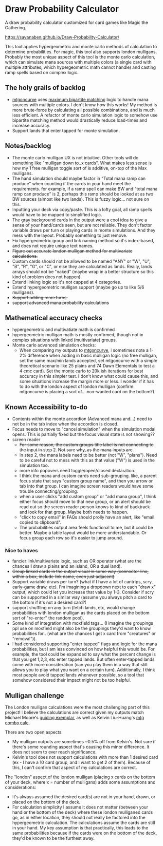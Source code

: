 # Draw Probability Calculator
A draw probability calculator customized for card games like Magic the Gathering.

https://savanaben.github.io/Draw-Probability-Calculator/

This tool applies hypergeometric and monte carlo methods of calculation to determine probabilities. For magic, this tool also supports london mulligans. Probably the most unique aspect of this tool is the monte carlo calculation, which can simulate mana sources with multiple colors (a single card with multiple attributes, which hypergeometric math cannot handle) and casting ramp spells based on complex logic.

## The holy grails of backlog
- [mtgoncurve](https://deckulator.blogspot.com/2022/07/mulligans-and-probability-redrawing.html) uses [maximum bipartite matching](https://github.com/mtgoncurve/landlord/blob/master/lib/src/bipartite.rs) logic to handle mana sources with multiple colors. I don't know how this works! My method is more brute-force by calculating all possible combinations, and is much less efficient. A refactor of monte carlo simulation logic to somehow use bipartite matching method would drastically reduce load-times and increase accuracy.
- Support lands that enter tapped for monte simulation.

 ## Notes/backlog
 - The monte carlo mulligan UX is not intuitive. Other tools will do something like "mulligan down to..x cards". What makes less sense is how my 1 free mulligan toggle sort of is additive, on-top of the Max mulligans.  
 - The hand simulation should maybe factor in "Total mana ramp can produce" when counting if the cards in your hand meet the requirements. for example, if a ramp spell can make BW and "total mana ramp can produce" is 2, perhaps this ramp should be looked at as two BW sources (almost like two lands). This is fuzzy logic... not sure on this. 
 - Inputting your deck via copy/paste. This is a lofty goal, all ramp spells would have to be mapped to simplified logic. 
 - The gray background cards in the output were a cool idea to give a sense of your hand/cards seen, but are not reliable. They don't factor variable draws per turn or playing cards in monte simulations. And they mess with the layout. Probably something to just remove. 
 - Fix hypergeometric group and link naming method so it's index-based, and does not require unique text names. 
 - ~~Figure out accurate london mulligan method for multivariate calculations.~~
 - Custom cards should not be allowed to be named "ANY" or "W", "U", "B", "R", "G", or "C", or else they are calculated as lands. Really, lands arrays should not be "naked" (maybe wrap in a better structure so this kind of problem does not happen).
 - Extend linking logic so it's not capped at 4 categories.
 - Extend hypergeometric mulligan support (maybe go up to like 5/6 mulligans).
 - ~~Support adding more turns.~~ 
 - ~~support advanced mana probability calculations~~

## Mathematical accuracy checks
- hypergeometric and multivatiate math is confirmed
- hypergeometric mulligan math is mostly confirmed, though not in complex situations with linked (multivariate) groups.
- Monte carlo advanced simulation checks:
   - When comparing my outputs to [mtgoncurve](https://mtgoncurve.com/), I sometimes note a 1-2% difference when adding in basic mulligan logic (no free mulligan, set the same max/min lands accepted, set mtgoncurve with a simple theoretical scenario like 25 plains and 74 Dawn Elementals to test a 4 cmc card). Set the monte carlo to 20k ish iterations for best accuracy in this simpler test. I don't know what could cause this, and some situations increase the margin more or less. I wonder if it has to do with the london aspect of london mulligan (confirm mtgoncurve is placing a sort of... non-wanted card on the bottom?).

 ## Known Accessibility to-do
 - Contents within the monte accordion (Advanced mana and...) need to not be in the tab index when the accordion is closed.
 - Focus needs to move to "cancel simulation" when the simulation modal opens. This is partially fixed but the focus visual state is not showing?? 
 - screen reader
   - ~~For some reason, the custom groups title label is not connecting to the input in step 2. Not sure why, as the mana inputs are.~~ 
   - In step 2, the mana labels need to be better (not "W", "plans"). Need to be careful not to mess with this as that value ("W") is used in the simulation too. 
   - more info popovers need toggle/open/closed declaration. 
   - I think the mana and custom cards need sub-grouping. like, a parent focus state that says "custom group name", and then you arrow or tab into that group. I can imagine screen readers would have some trouble connecting/grouping. 
   - when a user clicks "add custom group" or "add mana group", I think either focus should move to that new group, or an alert should be read out so the screen reader person knows to kind of backtrack and look for that group. Maybe both needs to happen. 
   - "click to copy email" in FAQs should prolly have an alert, like "email copied to clipboard". 
   - The probabilities output area feels functional to me, but it could be better. Maybe a table layout would be more understandable. Or focus group each row so it's easier to jump around. 
   
 ### Nice to haves
 - fancier link/multivariate logic, such as OR operator (what are the chances I draw a plains and an island, OR a dual land).
 - ~~Group linked cards in the output visual in some way (connector line, within a box, include link name, even just adjacent)~~
 - Support variable draws per turn? (what if I have a lot of cantrips, scry, early-game draw, etc). I'm imagining a dropdown next to each "draw x" output, which could let you increase that value by 1-3. Consider if scry can be supported in a similar way (assume you always pitch a card to the bottom if it's not a desired card?) 
 - support shuffling on any turn (fetch lands, etc, would change probabilities with london mulligan as the cards placed on the bottom sort of "re-enter" the random pool).
 - Some kind of integration with moxfield tags... (I imagine the groupings ppl use on moxfield might also be the groupings they'd want to know probabilities for.. (what are the chances I get x card from "creatures" or "removal")).
 - I had considered supporting "enter tapped" flags and logic for the mana probabilities, but I am less convinced on how helpful this would be. For example, the tool could be expanded to say what the percent change is that you get 1,2,3, etc enter tapped lands. But often enter-tapped lands come with more consideration (can you play them in a way that still allows you to play what you want on a certain turn). Additionally, I think most people avoid tapped lands whenever possible, so a tool that somehow considered their impact might not be too helpful. 

## Mulligan challenge
The London mulligan calculations were the most challenging part of this project! I believe the calculations are correct given my outputs match Michael Moore's [guiding exemplar](https://deckulator.blogspot.com/2022/07/mulligans-and-probability-redrawing.html), as well as Kelvin Liu-Huang's [mtg combo calc](https://www.andrew.cmu.edu/user/kmliu/mtg_combo_calc.html).

There are two open aspects:
- My mulligan outputs are sometimes ~0.5% off from Kelvin's. Not sure if there's some rounding aspect that's causing this minor difference. It does not seem to ever reach significance. 
- Kelvin's tool does not support calculations with more than 1 desired card (ex - I have a 10 card group, and I want to get 2 of them). Because of this, I can't confirm that aspect of my calculations are correct. 

The "london" aspect of the london mulligan (placing x cards on the bottom of your deck, where x = number of mulligans) adds some assumptions and considerations:
- It's always assumed the desired card(s) are not in your hand, drawn, or placed on the bottom of the deck. 
- For calculation simplicity I assume it does not matter (between your hand or the bottom of the deck) where these london mulliganed cards go, as in either location, they should not really be factored into the hypergeometric calculation. The calculations assume the cards are still in your hand. My key assumption is that practically, this leads to the same probabilities because if the cards were on the bottom of the deck, they'd be known to be the furthest away.
